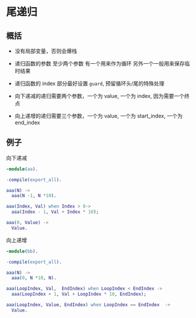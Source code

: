 # 尾递归

## 概括

- 没有局部变量，否则会爆栈

- 递归函数的参数
  至少两个参数
  有一个用来作为循环
  另外一个一般用来保存临时结果

- 递归函数的 index 部分最好设置 `guard`, 预留循环头/尾的特殊处理

- 向下递减的递归需要两个参数，一个为 value, 一个为 index, 因为需要一个终点

- 向上递增的递归需要三个参数，一个为 value, 一个为 start_index, 一个为 end_index

## 例子

向下递减

```erlang
-module(aa).

-compile(export_all).

aaa(N) ->
  aaa(N -1, N *10).

aaa(Index, Val) when Index > 0->
  aaa(Index - 1, Val + Index * 10);

aaa(0, Value) ->
  Value.
```

向上递增

```erlang
-module(bb).

-compile(export_all).

aaa(N) ->
  aaa(0, N *10, N).

aaa(LoopIndex, Val,  EndIndex) when LoopIndex < EndIndex ->
  aaa(LoopIndex + 1, Val + LoopIndex * 10, EndIndex);

aaa(LoopIndex, Value, EndIndex) when LoopIndex == EndIndex  ->
  Value.
```
